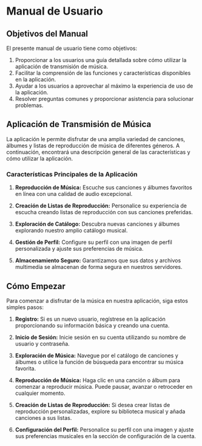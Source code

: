# Manual de Usuario

## Objetivos del Manual

El presente manual de usuario tiene como objetivos:

1. Proporcionar a los usuarios una guía detallada sobre cómo utilizar la aplicación de transmisión de música.
2. Facilitar la comprensión de las funciones y características disponibles en la aplicación.
3. Ayudar a los usuarios a aprovechar al máximo la experiencia de uso de la aplicación.
4. Resolver preguntas comunes y proporcionar asistencia para solucionar problemas.

## Aplicación de Transmisión de Música

La aplicación le permite disfrutar de una amplia variedad de canciones, álbumes y listas de reproducción de música de diferentes géneros. A continuación, encontrará una descripción general de las características y cómo utilizar la aplicación.

### Características Principales de la Aplicación

1. **Reproducción de Música:** Escuche sus canciones y álbumes favoritos en línea con una calidad de audio excepcional.

2. **Creación de Listas de Reproducción:** Personalice su experiencia de escucha creando listas de reproducción con sus canciones preferidas.

3. **Exploración de Catálogo:** Descubra nuevas canciones y álbumes explorando nuestro amplio catálogo musical.

4. **Gestión de Perfil:** Configure su perfil con una imagen de perfil personalizada y ajuste sus preferencias de música.

5. **Almacenamiento Seguro:** Garantizamos que sus datos y archivos multimedia se almacenan de forma segura en nuestros servidores.

## Cómo Empezar

Para comenzar a disfrutar de la música en nuestra aplicación, siga estos simples pasos:

1. **Registro:** Si es un nuevo usuario, regístrese en la aplicación proporcionando su información básica y creando una cuenta.

2. **Inicio de Sesión:** Inicie sesión en su cuenta utilizando su nombre de usuario y contraseña.

3. **Exploración de Música:** Navegue por el catálogo de canciones y álbumes o utilice la función de búsqueda para encontrar su música favorita.

4. **Reproducción de Música:** Haga clic en una canción o álbum para comenzar a reproducir música. Puede pausar, avanzar o retroceder en cualquier momento.

5. **Creación de Listas de Reproducción:** Si desea crear listas de reproducción personalizadas, explore su biblioteca musical y añada canciones a sus listas.

6. **Configuración del Perfil:** Personalice su perfil con una imagen y ajuste sus preferencias musicales en la sección de configuración de la cuenta.


